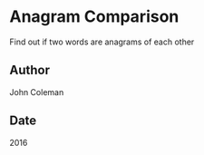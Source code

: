 Anagram Comparison
=========

Find out if two words are anagrams of each other


Author
------
John Coleman

Date
------
2016